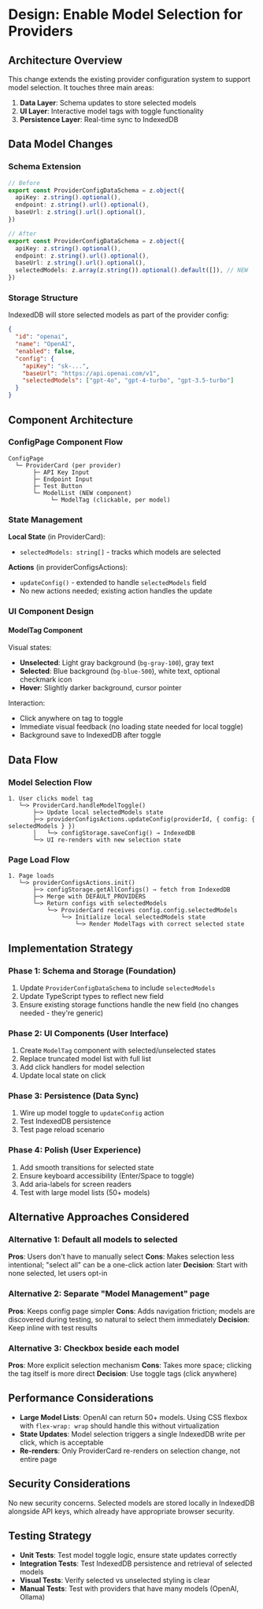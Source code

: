 # Design: Enable Model Selection for Providers

## Architecture Overview

This change extends the existing provider configuration system to support model selection. It touches three main areas:
1. **Data Layer**: Schema updates to store selected models
2. **UI Layer**: Interactive model tags with toggle functionality
3. **Persistence Layer**: Real-time sync to IndexedDB

## Data Model Changes

### Schema Extension

```typescript
// Before
export const ProviderConfigDataSchema = z.object({
  apiKey: z.string().optional(),
  endpoint: z.string().url().optional(),
  baseUrl: z.string().url().optional(),
})

// After
export const ProviderConfigDataSchema = z.object({
  apiKey: z.string().optional(),
  endpoint: z.string().url().optional(),
  baseUrl: z.string().url().optional(),
  selectedModels: z.array(z.string()).optional().default([]), // NEW
})
```

### Storage Structure

IndexedDB will store selected models as part of the provider config:

```json
{
  "id": "openai",
  "name": "OpenAI",
  "enabled": false,
  "config": {
    "apiKey": "sk-...",
    "baseUrl": "https://api.openai.com/v1",
    "selectedModels": ["gpt-4o", "gpt-4-turbo", "gpt-3.5-turbo"]
  }
}
```

## Component Architecture

### ConfigPage Component Flow

```
ConfigPage
  └─ ProviderCard (per provider)
       ├─ API Key Input
       ├─ Endpoint Input
       ├─ Test Button
       └─ ModelList (NEW component)
            └─ ModelTag (clickable, per model)
```

### State Management

**Local State** (in ProviderCard):
- `selectedModels: string[]` - tracks which models are selected

**Actions** (in providerConfigsActions):
- `updateConfig()` - extended to handle `selectedModels` field
- No new actions needed; existing action handles the update

### UI Component Design

#### ModelTag Component

Visual states:
- **Unselected**: Light gray background (`bg-gray-100`), gray text
- **Selected**: Blue background (`bg-blue-500`), white text, optional checkmark icon
- **Hover**: Slightly darker background, cursor pointer

Interaction:
- Click anywhere on tag to toggle
- Immediate visual feedback (no loading state needed for local toggle)
- Background save to IndexedDB after toggle

## Data Flow

### Model Selection Flow

```
1. User clicks model tag
   └─> ProviderCard.handleModelToggle()
       ├─> Update local selectedModels state
       ├─> providerConfigsActions.updateConfig(providerId, { config: { selectedModels } })
       │   └─> configStorage.saveConfig() → IndexedDB
       └─> UI re-renders with new selection state
```

### Page Load Flow

```
1. Page loads
   └─> providerConfigsActions.init()
       ├─> configStorage.getAllConfigs() → fetch from IndexedDB
       ├─> Merge with DEFAULT_PROVIDERS
       └─> Return configs with selectedModels
           └─> ProviderCard receives config.config.selectedModels
               └─> Initialize local selectedModels state
                   └─> Render ModelTags with correct selected state
```

## Implementation Strategy

### Phase 1: Schema and Storage (Foundation)
1. Update `ProviderConfigDataSchema` to include `selectedModels`
2. Update TypeScript types to reflect new field
3. Ensure existing storage functions handle the new field (no changes needed - they're generic)

### Phase 2: UI Components (User Interface)
1. Create `ModelTag` component with selected/unselected states
2. Replace truncated model list with full list
3. Add click handlers for model selection
4. Update local state on click

### Phase 3: Persistence (Data Sync)
1. Wire up model toggle to `updateConfig` action
2. Test IndexedDB persistence
3. Test page reload scenario

### Phase 4: Polish (User Experience)
1. Add smooth transitions for selected state
2. Ensure keyboard accessibility (Enter/Space to toggle)
3. Add aria-labels for screen readers
4. Test with large model lists (50+ models)

## Alternative Approaches Considered

### Alternative 1: Default all models to selected
**Pros**: Users don't have to manually select
**Cons**: Makes selection less intentional; "select all" can be a one-click action later
**Decision**: Start with none selected, let users opt-in

### Alternative 2: Separate "Model Management" page
**Pros**: Keeps config page simpler
**Cons**: Adds navigation friction; models are discovered during testing, so natural to select them immediately
**Decision**: Keep inline with test results

### Alternative 3: Checkbox beside each model
**Pros**: More explicit selection mechanism
**Cons**: Takes more space; clicking the tag itself is more direct
**Decision**: Use toggle tags (click anywhere)

## Performance Considerations

- **Large Model Lists**: OpenAI can return 50+ models. Using CSS flexbox with `flex-wrap: wrap` should handle this without virtualization
- **State Updates**: Model selection triggers a single IndexedDB write per click, which is acceptable
- **Re-renders**: Only ProviderCard re-renders on selection change, not entire page

## Security Considerations

No new security concerns. Selected models are stored locally in IndexedDB alongside API keys, which already have appropriate browser security.

## Testing Strategy

- **Unit Tests**: Test model toggle logic, ensure state updates correctly
- **Integration Tests**: Test IndexedDB persistence and retrieval of selected models
- **Visual Tests**: Verify selected vs unselected styling is clear
- **Manual Tests**: Test with providers that have many models (OpenAI, Ollama)
